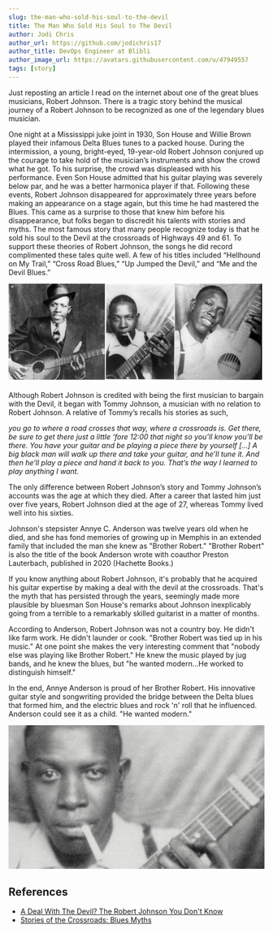 ```yaml
---
slug: the-man-who-sold-his-soul-to-the-devil
title: The Man Who Sold His Soul to The Devil
author: Jodi Chris
author_url: https://github.com/jodichris17
author_title: DevOps Engineer at Blibli
author_image_url: https://avatars.githubusercontent.com/u/47949557
tags: [story]
---
```


Just reposting an article I read on the internet about one of the great blues musicians, Robert Johnson. There is a tragic story behind the musical journey of a Robert Johnson to be recognized as one of the legendary blues musician.

<!--truncate-->

One night at a Mississippi juke joint in 1930, Son House and Willie Brown played their infamous Delta Blues tunes to a packed house. During the intermission, a young, bright-eyed, 19-year-old Robert Johnson conjured up the courage to take hold of the musician’s instruments and show the crowd what he got. To his surprise, the crowd was displeased with his performance. Even Son House admitted that his guitar playing was severely below par, and he was a better harmonica player if that. Following these events, Robert Johnson disappeared for approximately three years before making an appearance on a stage again, but this time he had mastered the Blues. This came as a surprise to those that knew him before his disappearance, but folks began to discredit his talents with stories and myths. The most famous story that many people recognize today is that he sold his soul to the Devil at the crossroads of Highways 49 and 61. To support these theories of Robert Johnson, the songs he did record complimented these tales quite well. A few of his titles included “Hellhound on My Trail,” “Cross Road Blues,” “Up Jumped the Devil,” and “Me and the Devil Blues.”

![robert johnson](img/robert-johnson.jpg)

Although Robert Johnson is credited with being the first musician to bargain with the Devil, it began with Tommy Johnson, a musician with no relation to Robert Johnson. A relative of Tommy’s recalls his stories as such,

*you go to where a road crosses that way, where a crossroads is. Get there, be sure to get there just a little ‘fore 12:00 that night so you’ll know you’ll be there. You have your guitar and be playing a piece there by yourself […] A big black man will walk up there and take your guitar, and he’ll tune it. And then he’ll play a piece and hand it back to you. That’s the way I learned to play anything I want.*

The only difference between Robert Johnson’s story and Tommy Johnson’s accounts was the age at which they died. After a career that lasted him just over five years, Robert Johnson died at the age of 27, whereas Tommy lived well into his sixties.

Johnson's stepsister Annye C. Anderson was twelve years old when he died, and she has fond memories of growing up in Memphis in an extended family that included the man she knew as "Brother Robert." "Brother Robert" is also the title of the book Anderson wrote with coauthor Preston Lauterbach, published in 2020 (Hachette Books.)

If you know anything about Robert Johnson, it's probably that he acquired his guitar expertise by making a deal with the devil at the crossroads. That's the myth that has persisted through the years, seemingly made more plausible by bluesman Son House's remarks about Johnson inexplicably going from a terrible to a remarkably skilled guitarist in a matter of months. 

According to Anderson, Robert Johnson was not a country boy. He didn't like farm work. He didn't launder or cook. "Brother Robert was tied up in his music." At one point she makes the very interesting comment that "nobody else was playing like Brother Robert." He knew the music played by jug bands, and he knew the blues, but "he wanted modern...He worked to distinguish himself."

In the end, Annye Anderson is proud of her Brother Robert. His innovative guitar style and songwriting provided the bridge between the Delta blues that formed him, and the electric blues and rock 'n' roll that he influenced. Anderson could see it as a child. "He wanted modern."

![robert johnson 2](img/robert-johnson-2.jpg)

## References

- [A Deal With The Devil? The Robert Johnson You Don't Know](https://www.iowapublicradio.org/ipr-music/2021-07-14/a-deal-with-the-devil-the-robert-johnson-you-dont-know)
- [Stories of the Crossroads: Blues Myths ](https://nationalbluesmuseum.org/stories-of-the-crossroads-blues-myths-did-robert-johnson-really-sell-his-soul-to-the-devil/)